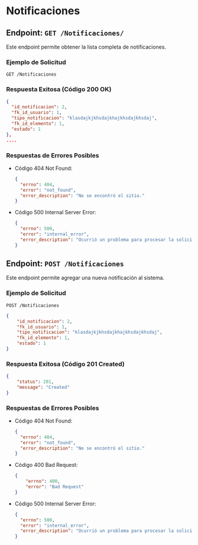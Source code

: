 # Notificaciones

## Endpoint: `GET /Notificaciones/`

Este endpoint permite obtener la lista completa de notificaciones.
### Ejemplo de Solicitud
```http
GET /Notificaciones
```

### Respuesta Exitosa (Código 200 OK)
```json
{
  "id_notificacion": 2,
  "fk_id_usuario": 1,
  "tipo_notificacion": "klasdajkjkhsdajkhajkhsdajkhsdaj",
  "fk_id_elemento": 1,
  "estado": 1
},
....
```

### Respuestas de Errores Posibles
- Código 404 Not Found:

  ```json
  {
    "errno": 404,
    "error": "not_found",
    "error_description": "No se encontró el sitio."
  }
  ```

- Código 500 Internal Server Error:
  ```json
  {
    "errno": 500,
    "error": "internal_error",
    "error_description": "Ocurrió un problema para procesar la solicitud"
  }
  
## Endpoint: `POST /Notificaciones`

Este endpoint permite agregar una nueva notificación al sistema.

### Ejemplo de Solicitud
```http
POST /Notificaciones
```
```json
{
    "id_notificacion": 2,
    "fk_id_usuario": 1,
    "tipo_notificacion": "klasdajkjkhsdajkhajkhsdajkhsdaj",
    "fk_id_elemento": 1,
    "estado": 1
}
```

### Respuesta Exitosa (Código 201 Created)
```json
{
    "status": 201,
    "message": "Created"
}
```

### Respuestas de Errores Posibles
- Código 404 Not Found:

  ```json
  {
    "errno": 404,
    "error": "not_found",
    "error_description": "No se encontró el sitio."
  }
- Código 400 Bad Request:

  ```json
  {
      "errno": 400,
      "error": "Bad Request"
  }
  ```

- Código 500 Internal Server Error:
  ```json
  {
    "errno": 500,
    "error": "internal_error",
    "error_description": "Ocurrió un problema para procesar la solicitud"
  }
  ``` 